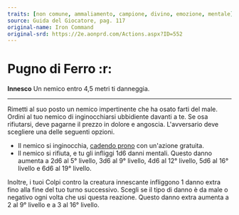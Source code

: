 ```yaml
---
traits: [non comune, ammaliamento, campione, divino, emozione, mentale]
source: Guida del Giocatore, pag. 117
original-name: Iron Command
original-srd: https://2e.aonprd.com/Actions.aspx?ID=552
---
```


# Pugno di Ferro :r:

**Innesco** Un nemico entro 4,5 metri ti danneggia.

---

Rimetti al suo posto un nemico impertinente che ha osato farti del male. Ordini
al tuo nemico di inginocchiarsi ubbidiente davanti a te. Se osa rifiutarsi, deve
pagarne il prezzo in dolore e angoscia. L'avversario deve scegliere una delle
seguenti opzioni.

- Il nemico si inginocchia, [cadendo prono](/azione/cadere-a-terra) con
  un'azione gratuita.
- ll nemico si rifiuta, e tu gli infliggi 1d6 danni mentali. Questo danno
  aumenta a 2d6 al 5° livello, 3d6 al 9° livello, 4d6 al 12° livello, 5d6 al 16°
  livello e 6d6 al 19° livello.

Inoltre, i tuoi Colpi contro la creatura innescante infliggono 1 danno extra
fino alla fine del tuo turno successivo. Scegli se il tipo di danno è da male o
negativo ogni volta che usi questa reazione. Questo danno extra aumenta a 2 al
9° livello e a 3 al 16° livello.

